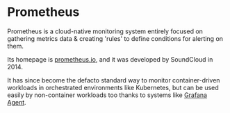 # Prometheus

Prometheus is a cloud-native monitoring system entirely focused on gathering
metrics data & creating 'rules' to define conditions for alerting on them.

Its homepage is [prometheus.io](https://prometheus.io), and it was developed by
SoundCloud in 2014.

It has since become the defacto standard way to monitor container-driven
workloads in orchestrated environments like Kubernetes, but can be used easily
by non-container workloads too thanks to systems like
[Grafana Agent](../grafana-agent/index.md).
